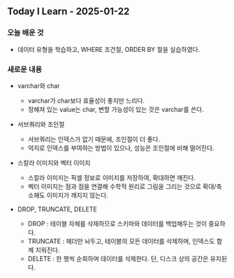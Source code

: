 ## Today I Learn - 2025-01-22

### 오늘 배운 것
- 데이터 유형을 학습하고, WHERE 조건절, ORDER BY 절을 실습하였다.

### 새로운 내용
- varchar와 char
    - varchar가 char보다 효율성이 좋지만 느리다.
    - 정해져 있는 value는 char, 변할 가능성이 있는 것은 varchar를 쓴다.

- 서브쿼리와 조인절
    - 서브쿼리는 인덱스가 없기 때문에, 조인절이 더 좋다.
    - 억지로 인덱스를 부여하는 방법이 있으나, 성능은 조인절에 비해 떨어진다.

- 스칼라 이미지와 벡터 이미지
    - 스칼라 이미지는 픽셀 정보로 이미지를 저장하여, 
    확대하면 깨진다.
    - 벡터 이미지는 점과 점을 연결해 수학적 원리로 
    그림을 그리는 것으로 확대/축소해도 이미지가 깨지지 않는다.

- DROP, TRUNCATE, DELETE
    - DROP : 테이블 자체를 삭제하므로 스키마와 데이터를 
    백업해두는 것이 중요하다.
    - TRUNCATE : 헤더만 놔두고, 테이블의 모든 데이터를 삭제하며,
    인덱스도 함께 지워진다.
    - DELETE : 한 행씩 순회하며 데이터를 삭제한다. 단, 디스크 상의
    공간은 유지된다.